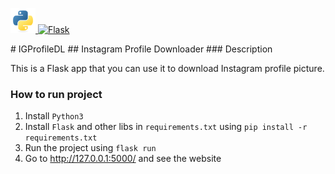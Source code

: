 <p>
    <a href="https://www.python.org/" target="_blank">
        <img src="https://raw.githubusercontent.com/devicons/devicon/master/icons/python/python-original.svg" alt="Python" width="40" height="40"/>
    </a>
    <a href="https://flask.palletsprojects.com/" target="_blank">
        <img src="https://img.icons8.com/ios-filled/50/000000/flask.png" alt="Flask" width="40" height="40"/>
    </a>
</p>
# IGProfileDL
## Instagram Profile Downloader
### Description

This is a Flask app that you can use it to download Instagram profile picture.

### How to run project
1. Install <code>Python3</code>
2. Install <code>Flask</code> and other libs in <code>requirements.txt</code> using <code>pip install -r requirements.txt</code>
3. Run the project using <code>flask run</code>
4. Go to http://127.0.0.1:5000/ and see the website